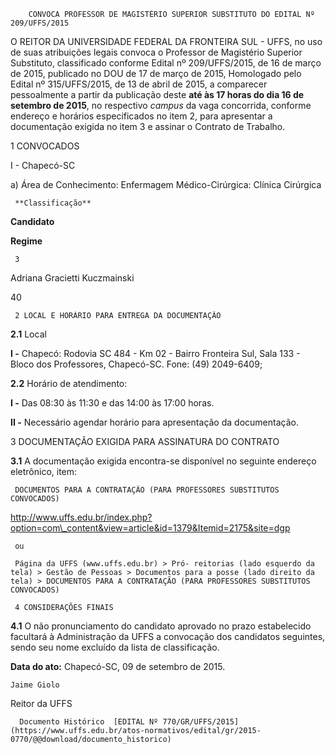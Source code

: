         CONVOCA PROFESSOR DE MAGISTÉRIO SUPERIOR SUBSTITUTO DO EDITAL Nº 209/UFFS/2015  

O REITOR DA UNIVERSIDADE FEDERAL DA FRONTEIRA SUL - UFFS, no uso de suas atribuições legais convoca o Professor de Magistério Superior Substituto, classificado conforme Edital nº 209/UFFS/2015, de 16 de março de 2015, publicado no DOU de 17 de março de 2015, Homologado pelo Edital nº 315/UFFS/2015, de 13 de abril de 2015, a comparecer pessoalmente a partir da publicação deste **até às 17 horas do dia 16 de setembro de 2015**, no respectivo *campus* da vaga concorrida, conforme endereço e horários especificados no item 2, para apresentar a documentação exigida no item 3 e assinar o Contrato de Trabalho.

 1 CONVOCADOS

 I - Chapecó-SC

 a) Área de Conhecimento: Enfermagem Médico-Cirúrgica: Clínica Cirúrgica

     **Classificação**

   **Candidato**

   **Regime**

     3

   Adriana Gracietti Kuczmainski

   40

     2 LOCAL E HORÁRIO PARA ENTREGA DA DOCUMENTAÇÃO

 **2.1** Local

 **I -** Chapecó: Rodovia SC 484 - Km 02 - Bairro Fronteira Sul, Sala 133 - Bloco dos Professores, Chapecó-SC. Fone: (49) 2049-6409;

 **2.2** Horário de atendimento:

 **I -** Das 08:30 às 11:30 e das 14:00 às 17:00 horas.

 **II -** Necessário agendar horário para apresentação da documentação.

 3 DOCUMENTAÇÃO EXIGIDA PARA ASSINATURA DO CONTRATO

 **3.1** A documentação exigida encontra-se disponível no seguinte endereço eletrônico, item:

     DOCUMENTOS PARA A CONTRATAÇÃO (PARA PROFESSORES SUBSTITUTOS CONVOCADOS)

 http://www.uffs.edu.br/index.php?option=com\_content&view=article&id=1379&Itemid=2175&site=dgp

     ou

     Página da UFFS (www.uffs.edu.br) > Pró- reitorias (lado esquerdo da tela) > Gestão de Pessoas > Documentos para a posse (lado direito da tela) > DOCUMENTOS PARA A CONTRATAÇÃO (PARA PROFESSORES SUBSTITUTOS CONVOCADOS)

     4 CONSIDERAÇÕES FINAIS

 **4.1** O não pronunciamento do candidato aprovado no prazo estabelecido facultará à Administração da UFFS a convocação dos candidatos seguintes, sendo seu nome excluído da lista de classificação.

  

   **Data do ato:** Chapecó-SC, 09 de setembro de 2015.   
 

    Jaime Giolo   
 Reitor da UFFS 

      Documento Histórico  [EDITAL Nº 770/GR/UFFS/2015](https://www.uffs.edu.br/atos-normativos/edital/gr/2015-0770/@@download/documento_historico)     
      